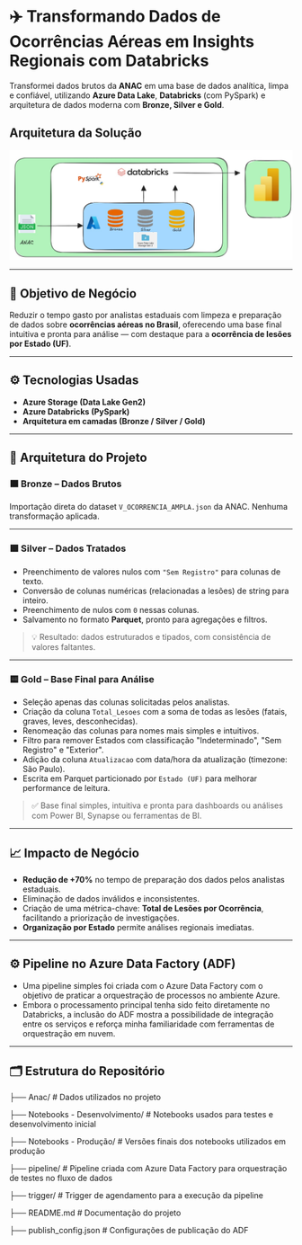 # ✈️ Transformando Dados de Ocorrências Aéreas em Insights Regionais com Databricks

Transformei dados brutos da **ANAC** em uma base de dados analítica, limpa e confiável, utilizando **Azure Data Lake**, **Databricks** (com PySpark) e arquitetura de dados moderna com **Bronze, Silver e Gold**.





## Arquitetura da Solução

<p align="center">
  <img src="https://raw.githubusercontent.com/CrisSantosDB/pipeline-anac-azure-databricks/main/medalhao.jpg" width="800"/>
</p>






---

## 💼 Objetivo de Negócio

Reduzir o tempo gasto por analistas estaduais com limpeza e preparação de dados sobre **ocorrências aéreas no Brasil**, oferecendo uma base final intuitiva e pronta para análise — com destaque para a **ocorrência de lesões por Estado (UF)**.

---

## ⚙️ Tecnologias Usadas

- **Azure Storage (Data Lake Gen2)**
- **Azure Databricks (PySpark)**
- **Arquitetura em camadas (Bronze / Silver / Gold)**

---

## 🧱 Arquitetura do Projeto

### 🟫 Bronze – Dados Brutos
Importação direta do dataset `V_OCORRENCIA_AMPLA.json` da ANAC. Nenhuma transformação aplicada.

---

### 🟪 Silver – Dados Tratados
- Preenchimento de valores nulos com `"Sem Registro"` para colunas de texto.
- Conversão de colunas numéricas (relacionadas a lesões) de string para inteiro.
- Preenchimento de nulos com `0` nessas colunas.
- Salvamento no formato **Parquet**, pronto para agregações e filtros.

> 💡 Resultado: dados estruturados e tipados, com consistência de valores faltantes.

---

### 🟨 Gold – Base Final para Análise
- Seleção apenas das colunas solicitadas pelos analistas.
- Criação da coluna `Total_Lesoes` com a soma de todas as lesões (fatais, graves, leves, desconhecidas).
- Renomeação das colunas para nomes mais simples e intuitivos.
- Filtro para remover Estados com classificação "Indeterminado", "Sem Registro" e "Exterior".
- Adição da coluna `Atualizacao` com data/hora da atualização (timezone: São Paulo).
- Escrita em Parquet particionado por `Estado (UF)` para melhorar performance de leitura.

> ✅ Base final simples, intuitiva e pronta para dashboards ou análises com Power BI, Synapse ou ferramentas de BI.

---

## 📈 Impacto de Negócio

- **Redução de +70%** no tempo de preparação dos dados pelos analistas estaduais.
- Eliminação de dados inválidos e inconsistentes.
- Criação de uma métrica-chave: **Total de Lesões por Ocorrência**, facilitando a priorização de investigações.
- **Organização por Estado** permite análises regionais imediatas.
---
## ⚙️ Pipeline no Azure Data Factory (ADF)

- Uma pipeline simples foi criada com o Azure Data Factory com o objetivo de praticar a orquestração de processos no ambiente Azure.
- Embora o processamento principal tenha sido feito diretamente no Databricks, a inclusão do ADF mostra a possibilidade de integração entre os serviços e reforça minha familiaridade com ferramentas de orquestração em nuvem.
---
## 🗂️ Estrutura do Repositório

├── Anac/                           # Dados utilizados no projeto


├── Notebooks - Desenvolvimento/   # Notebooks usados para testes e desenvolvimento inicial


├── Notebooks - Produção/          # Versões finais dos notebooks utilizados em produção


├── pipeline/                      # Pipeline criada com Azure Data Factory para orquestração de testes no fluxo de dados


├── trigger/                       # Trigger de agendamento para a execução da pipeline


├── README.md                      # Documentação do projeto


├── publish_config.json           # Configurações de publicação do ADF




